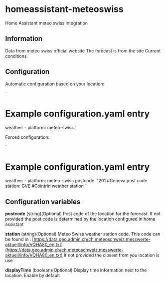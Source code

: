 
# homeassistant-meteoswiss

Home Assistant meteo swiss integration

## Information

Data from meteo swiss official website
The forecast is from the site
Current conditions

## Configuration

Automatic configuration based on your location:

`
# Example configuration.yaml entry  
weather:
    - platform: meteo-swiss
`

Forced configuration:

`     
# Example configuration.yaml entry  
weather:
    - platform: meteo-swiss
      postcode: 1201 #Geneva post code
      station: GVE #Cointrin weather station
`

## Configuration variables
**postcode** 
	(string)(Optional)
	Post code of the location for the forecast. 
	If not provided the post code is determined by the location configured in home assistant
	
**station**
	(string)(Optional)
	Meteo Swiss weather station code. This code can be found in : [https://data.geo.admin.ch/ch.meteoschweiz.messwerte-aktuell/info/VQHA80_en.txt](https://data.geo.admin.ch/ch.meteoschweiz.messwerte-aktuell/info/VQHA80_en.txt)
	If not provided the closest from you location is use

**displayTime**
	(boolean)(Optional)
	Display time information next to the location. Enable by default
    	